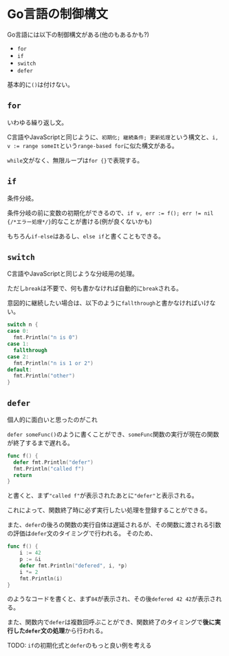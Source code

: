 # Go言語の制御構文

Go言語には以下の制御構文がある(他のもあるかも?)

- `for`
- `if`
- `switch`
- `defer`

基本的に`()`は付けない。

## `for`

いわゆる繰り返し文。

C言語やJavaScriptと同じように、`初期化; 継続条件; 更新処理`という構文と、`i, v := range someIt`という`range-based for`に似た構文がある。

`while`文がなく、無限ループは`for {}`で表現する。

## `if`

条件分岐。

条件分岐の前に変数の初期化ができるので、`if v, err := f(); err != nil {/*エラー処理*/}`的なことが書ける(例が良くないかも)

もちろん`if-else`はあるし、`else if`と書くこともできる。

## `switch`

C言語やJavaScriptと同じような分岐用の処理。

ただし`break`は不要で、何も書かなければ自動的に`break`される。

意図的に継続したい場合は、以下のように`fallthrough`と書かなければいけない。

```go
switch n {
case 0:
  fmt.Println("n is 0")
case 1:
  fallthrough
case 2:
  fmt.Println("n is 1 or 2")
default:
  fmt.Println("other")
}
```

## `defer`

個人的に面白いと思ったのがこれ

`defer someFunc()`のように書くことができ、`someFunc`関数の実行が現在の関数が終了するまで遅れる。

```go
func f() {
  defer fmt.Println("defer")
  fmt.Println("called f")
  return
}
```

と書くと、まず`"called f"`が表示されたあとに`"defer"`と表示される。

これによって、関数終了時に必ず実行したい処理を登録することができる。

また、`defer`の後ろの関数の実行自体は遅延されるが、その関数に渡される引数の評価は`defer`文のタイミングで行われる。
そのため、

```go
func f() {
	i := 42
	p := &i
	defer fmt.Println("defered", i, *p)
	i *= 2
	fmt.Println(i)
}
```

のようなコードを書くと、まず`84`が表示され、その後`defered 42 42`が表示される。

また、関数内で`defer`は複数回呼ぶことができ、関数終了のタイミングで**後に実行した`defer`文の処理**から行われる。

TODO: `if`の初期化式と`defer`のもっと良い例を考える
